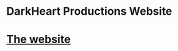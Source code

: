 # DarkHeart Productions Website
# [The website](https://darkheart527.github.io/darkheartprod/start.html#ref?=https://github.com/DarkHeart527/darkheartprod&openNew?=true)
